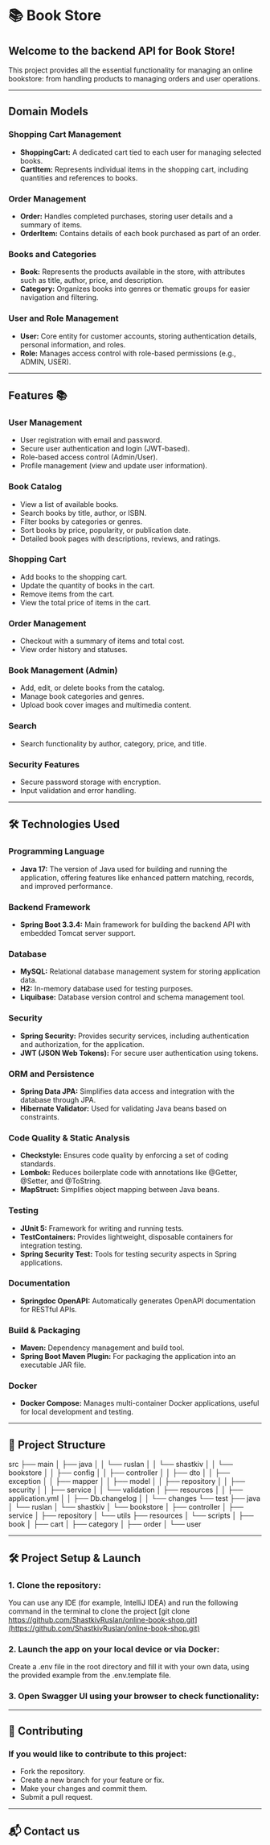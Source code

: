 
# 📚 Book Store

## Welcome to the backend API for Book Store!

This project provides all the essential functionality for managing an 
online bookstore: from handling products to managing orders and user operations.

***

## Domain Models

### Shopping Cart Management
* **ShoppingCart:** A dedicated cart tied to each user for managing selected books.
* **CartItem:** Represents individual items in the shopping cart, including quantities and references to books.

### Order Management
* **Order:** Handles completed purchases, storing user details and a summary of items.
* **OrderItem:** Contains details of each book purchased as part of an order.

### Books and Categories
* **Book:** Represents the products available in the store, with attributes such as title, author, price, and description.
* **Category:** Organizes books into genres or thematic groups for easier navigation and filtering.

### User and Role Management
* **User:** Core entity for customer accounts, storing authentication details, personal information, and roles.
* **Role:** Manages access control with role-based permissions (e.g., ADMIN, USER).

***
## Features 📚
### User Management
*    User registration with email and password.
*    Secure user authentication and login (JWT-based).
*    Role-based access control (Admin/User).
*    Profile management (view and update user information).
### Book Catalog
*    View a list of available books.
*    Search books by title, author, or ISBN.
*    Filter books by categories or genres.
*    Sort books by price, popularity, or publication date.
*    Detailed book pages with descriptions, reviews, and ratings.
### Shopping Cart
*    Add books to the shopping cart.
*    Update the quantity of books in the cart.
*    Remove items from the cart.
*    View the total price of items in the cart.
### Order Management
*    Checkout with a summary of items and total cost.
*    View order history and statuses.
### Book Management (Admin)
*    Add, edit, or delete books from the catalog.
*    Manage book categories and genres.
*    Upload book cover images and multimedia content.
### Search
*    Search functionality by author, category, price, and title.
### Security Features
*    Secure password storage with encryption.
*    Input validation and error handling.

***

## 🛠️ Technologies Used

### Programming Language
* **Java 17:** The version of Java used for building and running the application, offering features like enhanced pattern matching, records, and improved performance.

### Backend Framework
* **Spring Boot 3.3.4:** Main framework for building the backend API with embedded Tomcat server support.

### Database
* **MySQL:** Relational database management system for storing application data.
* **H2:** In-memory database used for testing purposes.
* **Liquibase:** Database version control and schema management tool.

### Security
* **Spring Security:** Provides security services, including authentication and authorization, for the application.
* **JWT (JSON Web Tokens):** For secure user authentication using tokens.

### ORM and Persistence
* **Spring Data JPA:** Simplifies data access and integration with the database through JPA.
* **Hibernate Validator:** Used for validating Java beans based on constraints.

### Code Quality & Static Analysis
* **Checkstyle:** Ensures code quality by enforcing a set of coding standards.
* **Lombok:** Reduces boilerplate code with annotations like @Getter, @Setter, and @ToString.
* **MapStruct:** Simplifies object mapping between Java beans.
### Testing
* **JUnit 5:** Framework for writing and running tests.
* **TestContainers:** Provides lightweight, disposable containers for integration testing.
* **Spring Security Test:** Tools for testing security aspects in Spring applications.
### Documentation
* **Springdoc OpenAPI:** Automatically generates OpenAPI documentation for RESTful APIs.
### Build & Packaging
* **Maven:** Dependency management and build tool.
* **Spring Boot Maven Plugin:** For packaging the application into an executable JAR file.
### Docker
* **Docker Compose:** Manages multi-container Docker applications, useful for local development and testing.

***

## 📂 Project Structure
src
├── main
│   ├── java
│   │   └── ruslan
│   │       └── shastkiv
│   │           └── bookstore
│   │               ├── config
│   │               ├── controller
│   │               ├── dto
│   │               ├── exception
│   │               ├── mapper
│   │               ├── model
│   │               ├── repository
│   │               ├── security
│   │               ├── service
│   │               └── validation
│   ├── resources
│   │   ├── application.yml
│   │   ├── Db.changelog
│   │   └── changes
└── test
├── java
│   └── ruslan
│       └── shastkiv
│           └── bookstore
│               ├── controller
│               ├── service
│               ├── repository
│               └── utils
├── resources
│   └── scripts
│       ├── book
│       ├── cart
│       ├── category
│       ├── order
│       └── user


***
## 🛠️ Project Setup & Launch

### 1. Clone the repository:
You can use any IDE (for example, IntelliJ IDEA) and run the following command in the terminal to clone the project
[git clone https://github.com/ShastkivRuslan/online-book-shop.git](https://github.com/ShastkivRuslan/online-book-shop.git)

### 2. Launch the app on your local device or via Docker:
Create a .env file in the root directory and fill it with your own data, using the provided example from the .env.template file.

### 3. Open Swagger UI using your browser to check functionality:

***

## 🤝 Contributing

### If you would like to contribute to this project:

* Fork the repository.
* Create a new branch for your feature or fix.
* Make your changes and commit them.
* Submit a pull request.

***
## 📬 Contact us
